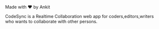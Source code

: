 Made with ❤️ by Ankit

CodeSync is a Realtime Collaboration web app for coders,editors,writers who wants to collaborate with other persons.
